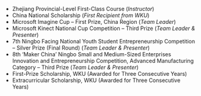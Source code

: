 - Zhejiang Provincial-Level First-Class Course (<i>Instructor</i>)
- China National Scholarship (<i>First Recipient from WKU</i>)
- Microsoft Imagine Cup – First Prize, China Region (<i>Team Leader</i>)
- Microsoft Kinect National Cup Competition – Third Prize (<i>Team Leader & Presenter</i>)
- 7th Ningbo Facing National Youth Student Entrepreneurship Competition – Silver Prize (Final Round) (<i>Team Leader & Presenter</i>)
- 8th ‘Maker China’ Ningbo Small and Medium-Sized Enterprises Innovation and Entrepreneurship Competition, Advanced Manufacturing Category – Third Prize (<i>Team Leader & Presenter</i>)
- First-Prize Scholarship, WKU (Awarded for Three Consecutive Years)
- Extracurricular Scholarship, WKU (Awarded for Three Consecutive Years)
<!-- - TEST, 2019.  -->